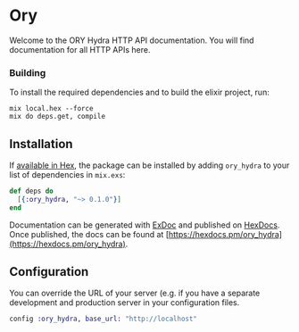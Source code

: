 # Ory

Welcome to the ORY Hydra HTTP API documentation. You will find documentation for all HTTP APIs here.

### Building

To install the required dependencies and to build the elixir project, run:
```
mix local.hex --force
mix do deps.get, compile
```

## Installation

If [available in Hex](https://hex.pm/docs/publish), the package can be installed
by adding `ory_hydra` to your list of dependencies in `mix.exs`:

```elixir
def deps do
  [{:ory_hydra, "~> 0.1.0"}]
end
```

Documentation can be generated with [ExDoc](https://github.com/elixir-lang/ex_doc)
and published on [HexDocs](https://hexdocs.pm). Once published, the docs can
be found at [https://hexdocs.pm/ory_hydra](https://hexdocs.pm/ory_hydra).


## Configuration

You can override the URL of your server (e.g. if you have a separate development and production server in your configuration files.
```elixir
config :ory_hydra, base_url: "http://localhost"
```